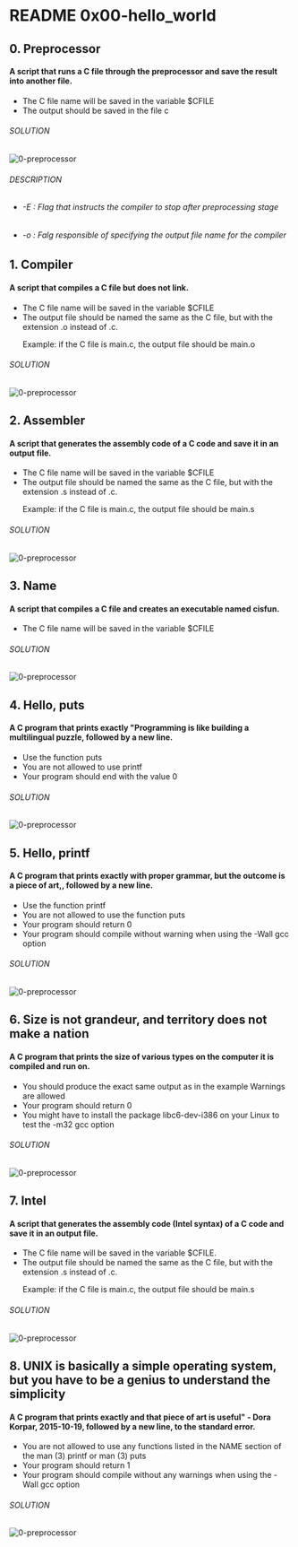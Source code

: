 <body>
<h1>README 0x00-hello_world</h1>

<h2>0. Preprocessor</h2>
<h4>A script that runs a C file through the preprocessor and save the result into another file.</h4>
<ul>
<li>The C file name will be saved in the variable $CFILE</li>
<li>The output should be saved in the file c</li>
</ul>

<h6>SOLUTION</h6>
	<p><img src="Shots/0_preprocessor.jpg" alt="0-preprocessor"></img></p>
<h6>DESCRIPTION</h6>
	<p>
		<ul>
			<li><h6 color="#566e37">-E : Flag that instructs the compiler to stop after preprocessing stage</h6></li>
			<li><h6 color="#566e37">-o : Falg responsible of specifying the output file name for the compiler</h6></li>
		</ul>
	</p>
<!--------------------------------------------------------------------------------------------------------------->
<h2>1. Compiler</h2>
<h4>A script that compiles a C file but does not link.</h4>
<ul>
<li>The C file name will be saved in the variable $CFILE</li>
<li>The output file should be named the same as the C file, but with the extension .o instead of .c.</li>
<p>Example: if the C file is main.c, the output file should be main.o</p>
</ul>

<h6>SOLUTION</h6>
	<p><img src="Shots/1-compiler.jpg" alt="0-preprocessor"></img></p>
<!--------------------------------------------------------------------------------------------------------------->
<h2>2. Assembler</h2>
<h4>A script that generates the assembly code of a C code and save it in an output file.</h4>
<ul>
<li>The C file name will be saved in the variable $CFILE</li>
<li>The output file should be named the same as the C file, but with the extension .s instead of .c.</li>
<p>Example: if the C file is main.c, the output file should be main.s
</ul>

<h6>SOLUTION</h6>
	<p><img src="Shots/2-assembler.jpg" alt="0-preprocessor"></img></p>
<!--------------------------------------------------------------------------------------------------------------->
<h2>3. Name</h2>
<h4>A script that compiles a C file and creates an executable named cisfun.</h4>
<ul>
<li>The C file name will be saved in the variable $CFILE</li>
</ul>

<h6>SOLUTION</h6>
	<p><img src="Shots/3-name.jpg" alt="0-preprocessor"></img></p>
<!--------------------------------------------------------------------------------------------------------------->
<h2>4. Hello, puts</h2>
<h4>A C program that prints exactly "Programming is like building a multilingual puzzle, followed by a new line.</h4>
<ul>
<li>Use the function puts</li>
<li>You are not allowed to use printf</li>
<li>Your program should end with the value 0</li>
</ul>

<h6>SOLUTION</h6>
	<p><img src="Shots/4-puts.jpg" alt="0-preprocessor"></img></p>
<!--------------------------------------------------------------------------------------------------------------->
<h2>5. Hello, printf</h2>
<h4>A C program that prints exactly with proper grammar, but the outcome is a piece of art,, followed by a new line.</h4>
<ul>
<li>Use the function printf</li>
<li>You are not allowed to use the function puts</li>
<li>Your program should return 0</li>
<li>Your program should compile without warning when using the -Wall gcc option</li>
</ul>

<h6>SOLUTION</h6>
	<p><img src="Shots/5-printf.jpg" alt="0-preprocessor"></img></p>
<!--------------------------------------------------------------------------------------------------------------->
<h2>6. Size is not grandeur, and territory does not make a nation</h2>
<h4>A C program that prints the size of various types on the computer it is compiled and run on.</h4>
<ul>
<li>You should produce the exact same output as in the example
Warnings are allowed</li>
<li>Your program should return 0</li>
<li>You might have to install the package libc6-dev-i386 on your Linux to test the -m32 gcc option</li>
</ul>

<h6>SOLUTION</h6>
	<p><img src="Shots/6-size.jpg" alt="0-preprocessor"></img></p>
<!--------------------------------------------------------------------------------------------------------------->
<h2>7. Intel</h2>
<h4>A script that generates the assembly code (Intel syntax) of a C code and save it in an output file.</h4>
<ul>
<li>The C file name will be saved in the variable $CFILE.</li>
<li>The output file should be named the same as the C file, but with the extension .s instead of .c.</li>
<p>Example: if the C file is main.c, the output file should be main.s</p>
</ul>

<h6>SOLUTION</h6>
	<p><img src="Shots/100-intel.jpg" alt="0-preprocessor"></img></p>
<!--------------------------------------------------------------------------------------------------------------->
<h2>8. UNIX is basically a simple operating system, but you have to be a genius to understand the simplicity</h2>
<h4>A C program that prints exactly and that piece of art is useful" - Dora Korpar, 2015-10-19, followed by a new line, to the standard error.</h4>
<ul>
<li>You are not allowed to use any functions listed in the NAME section of the man (3) printf or man (3) puts</li>
<li>Your program should return 1</li>
<li>Your program should compile without any warnings when using the -Wall gcc option</li>
</ul>

<h6>SOLUTION</h6>
	<p><img src="Shots/101-quote.jpg" alt="0-preprocessor"></img></p>
<!--------------------------------------------------------------------------------------------------------------->
</body>
